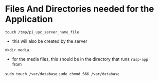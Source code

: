 
# Files And Directories needed for the Application
`touch /tmp/pi_upc_server_name_file`
- this will also be created by the server

`mkdir media`
- for the media files, this should be in the directory that runs `rasp-app` from

`sudo touch /var/database`
`sudo chmod 666 /var/database`